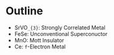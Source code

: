 # Outline

* SrVO``_{3}``: Strongly Correlated Metal
* FeSe: Unconventional Superconuctor
* MnO: Mott Insulator
* Ce: ``f``-Electron Metal
